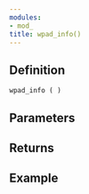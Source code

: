 ```yaml
---
modules:
- mod_
title: wpad_info()
---
```


## Definition

    wpad_info ( )

## Parameters

## Returns

## Example

```
```
